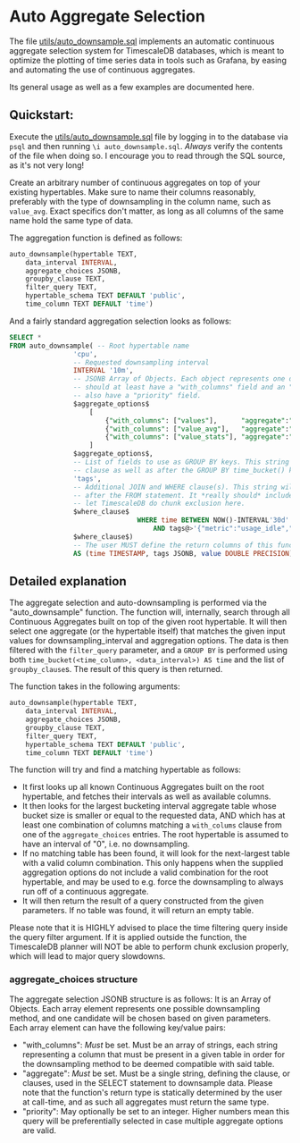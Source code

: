 # Auto Aggregate Selection

The file [utils/auto_downsample.sql](/utils/auto_downsample.sql) implements an automatic continuous aggregate selection system for TimescaleDB databases, which is meant to optimize the plotting of time series data in tools such as Grafana, by easing and automating the use of continuous aggregates.

Its general usage as well as a few examples are documented here.

## Quickstart:

Execute the [utils/auto_downsample.sql](/utils/auto_downsample.sql) file by logging in to the database via `psql` and then running `\i auto_downsample.sql`. *Always* verify the contents of the file when doing so. I encourage you to read through the SQL source, as it's not very long!

Create an arbitrary number of continuous aggregates on top of your existing hypertables. Make sure to name their columns reasonably, preferably with the type of downsampling in the column name, such as `value_avg`. Exact specifics don't matter, as long as all columns of the same name hold the same type of data.

The aggregation function is defined as follows:
```SQL
auto_downsample(hypertable TEXT, 
	data_interval INTERVAL,
	aggregate_choices JSONB, 
	groupby_clause TEXT,
	filter_query TEXT,
	hypertable_schema TEXT DEFAULT 'public',
	time_column TEXT DEFAULT 'time')
```

And a fairly standard aggregation selection looks as follows:
```SQL
SELECT *
FROM auto_downsample( -- Root hypertable name
				'cpu', 
				-- Requested downsampling interval
				INTERVAL '10m',
				-- JSONB Array of Objects. Each object represents one downsampling option, and
				-- should at least have a "with_columns" field and an "aggregate" field. May
				-- also have a "priority" field.
				$aggregate_options$
					[
						{"with_columns": ["values"],      "aggregate":"avg(value) AS value"},
						{"with_columns": ["value_avg"],   "aggregate":"avg(value_avg) AS value"},
						{"with_columns": ["value_stats"], "aggregate":"average(rollup(value_stats))", "priority":10}
					]
				$aggregate_options$,
				-- List of fields to use as GROUP BY keys. This string is inserted into the SELECT
				-- clause as well as after the GROUP BY time_bucket() key, so it *can not be empty*.
				'tags', 
				-- Additional JOIN and WHERE clause(s). This string will be inserted into the query
				-- after the FROM statement. It *really should* include a time-column constraint to
				-- let TimescaleDB do chunk exclusion here.
				$where_clause$
								WHERE time BETWEEN NOW()-INTERVAL'30d' AND NOW()-INTERVAL'10d'
									AND tags@>'{"metric":"usage_idle","cpu":"cpu-total"}'
				$where_clause$)
				-- The user MUST define the return columns of this function, it's a PostgreSQL quirk.
				AS (time TIMESTAMP, tags JSONB, value DOUBLE PRECISION);
```

## Detailed explanation

The aggregate selection and auto-downsampling is performed via the "auto_downsample" function. 
The function will, internally, search through all Continuous Aggregates built on top of the given root hypertable. It will then select one aggregate (or the hypertable itself) that matches the given input values for downsampling_interval and aggregation options. The data is then filtered with the `filter_query` parameter, and a `GROUP BY` is performed using both `time_bucket(<time_column>, <data_interval>) AS time` and the list of `groupby_clause`s. The result of this query is then returned.

The function takes in the following arguments:

```SQL
auto_downsample(hypertable TEXT, 
	data_interval INTERVAL,
	aggregate_choices JSONB, 
	groupby_clause TEXT,
	filter_query TEXT,
	hypertable_schema TEXT DEFAULT 'public',
	time_column TEXT DEFAULT 'time')
```

The function will try and find a matching hypertable as follows:
- It first looks up all known Continuous Aggregates built on the root hypertable, and fetches their
intervals as well as available columns.
- It then looks for the largest bucketing interval aggregate table whose bucket size is smaller or equal to
the requested data, AND which has at least one combination of columns matching a `with_colums` clause from one of the `aggregate_choices` entries.
The root hypertable is assumed to have an interval of "0", i.e. no downsampling.
- If no matching table has been found, it will look for the next-largest table with a valid column combination.
This only happens when the supplied aggregation options do not include a valid combination for the root hypertable,
and may be used to e.g. force the downsampling to always run off of a continuous aggregate.
- It will then return the result of a query constructed from the given parameters. If no table was found, it will return an empty table.


Please note that it is HIGHLY advised to place the time filtering query inside the query filter argument.
If it is applied outside the function, the TimescaleDB planner will NOT be able to perform chunk exclusion
properly, which will lead to major query slowdowns.

### aggregate_choices structure

The aggregate selection JSONB structure is as follows:
It is an Array of Objects. Each array element represents one possible downsampling method, and one candidate
will be chosen based on given parameters.
Each array element can have the following key/value pairs:
- "with_columns": *Must* be set. Must be an array of strings, each string representing a column that must be
present in a given table in order for the downsampling method to be deemed compatible with said table.
- "aggregate": *Must* be set. Must be a single string, defining the clause, or clauses, used in the SELECT
statement to downsample data. Please note that the function's return type is statically determined by the
user at call-time, and as such all aggregates must return the same type.
- "priority": May optionally be set to an integer. Higher numbers mean this query will be preferentially
selected in case multiple aggregate options are valid.